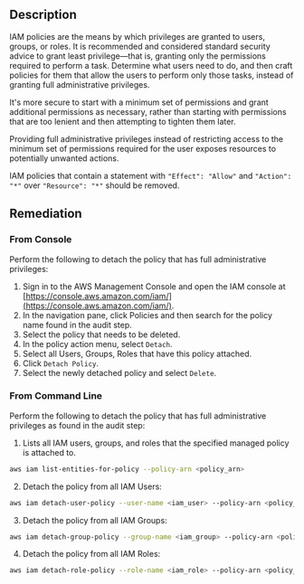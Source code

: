 ## Description

IAM policies are the means by which privileges are granted to users, groups, or roles. It is recommended and considered standard security advice to grant least privilege—that is, granting only the permissions required to perform a task. Determine what users need to do, and then craft policies for them that allow the users to perform only those tasks, instead of granting full administrative privileges.

It's more secure to start with a minimum set of permissions and grant additional permissions as necessary, rather than starting with permissions that are too lenient and then attempting to tighten them later.

Providing full administrative privileges instead of restricting access to the minimum set of permissions required for the user exposes resources to potentially unwanted actions.

IAM policies that contain a statement with `"Effect": "Allow"` and `"Action": "*"` over `"Resource": "*"` should be removed.

## Remediation

### From Console

Perform the following to detach the policy that has full administrative privileges:

1. Sign in to the AWS Management Console and open the IAM console at [https://console.aws.amazon.com/iam/](https://console.aws.amazon.com/iam/).
2. In the navigation pane, click Policies and then search for the policy name found in the audit step.
3. Select the policy that needs to be deleted.
4. In the policy action menu, select `Detach`.
5. Select all Users, Groups, Roles that have this policy attached.
6. Click `Detach Policy`.
7. Select the newly detached policy and select `Delete`.

### From Command Line

Perform the following to detach the policy that has full administrative privileges as found in the audit step:

1. Lists all IAM users, groups, and roles that the specified managed policy is attached to.

```bash
aws iam list-entities-for-policy --policy-arn <policy_arn>
```

2. Detach the policy from all IAM Users:

```bash
aws iam detach-user-policy --user-name <iam_user> --policy-arn <policy_arn>
```

3. Detach the policy from all IAM Groups:

```bash
aws iam detach-group-policy --group-name <iam_group> --policy-arn <policy_arn>
```

4. Detach the policy from all IAM Roles:

```bash
aws iam detach-role-policy --role-name <iam_role> --policy-arn <policy_arn>
```
